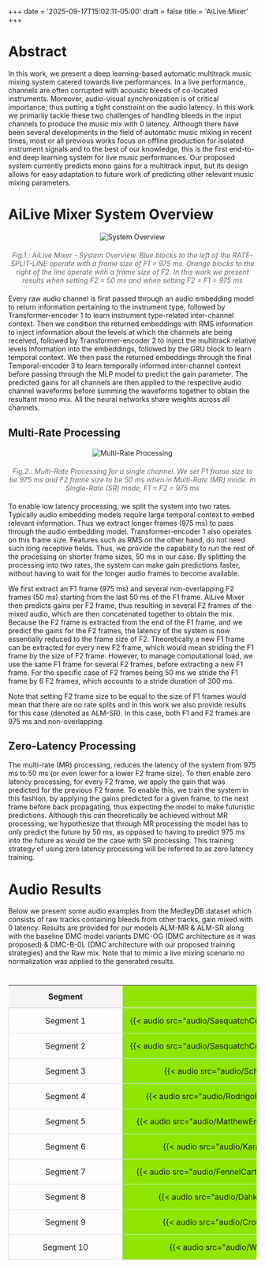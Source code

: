 +++
date = '2025-09-17T15:02:11-05:00'
draft = false
title = 'AiLive Mixer'
+++

<style>
/* Expand content width */
.container {
    max-width: 100% !important;
    width: 100% !important;
}

/* Center content */
.main-content {
    padding: 20px;
    margin: 0 auto;
}

/* Make table responsive */
@media screen and (max-width: 1200px) {
    .audio-table {
        display: block;
        overflow-x: auto;
        white-space: nowrap;
    }
}

.figure-container {
    text-align: center;
    margin: 20px 0;
}

.figure-container img {
    max-width: 100%;
    height: auto;
    margin-bottom: 10px;
}

.figure-caption {
    font-style: italic;
    color: #666;
    margin-top: 10px;
}

.audio-table {
    width: 100%;
    border-collapse: collapse;
    margin: 20px 0;
}

.audio-table th, .audio-table td {
    padding: 12px;
    text-align: left;
    border-bottom: 1px solid #ddd;
}
</style>

# Abstract
In this work, we present a deep learning-based automatic multitrack music mixing system catered towards live performances. In a live performance, channels are often corrupted with acoustic bleeds of co-located instruments. Moreover, audio-visual synchronization is of critical importance, thus putting a tight constraint on the audio latency. In this work we primarily tackle these two challenges of handling bleeds in the input channels to produce the music mix with 0 latency. Although there have been several developments in the field of automatic music mixing in recent times, most or all previous works focus on offline production for isolated instrument signals and to the best of our knowledge, this is the first end-to-end deep learning system for live music performances. Our proposed system currently predicts mono gains for a multitrack input, but its design allows for easy adaptation to future work of predicting other relevant music mixing parameters.

# AiLive Mixer System Overview

<div class="figure-container">
    <img src="images/AiLiveMixer-ICASSP.png" alt="System Overview">
    <div class="figure-caption">Fig.1.: AiLive Mixer - System Overview. Blue blocks to the left of the RATE-SPLIT-LINE operate with a frame size of F1 = 975 ms. Orange blocks to the right of the line operate with a frame size of F2. In this work we present results when setting F2 = 50 ms and when setting F2 = F1 = 975 ms</div>
</div>

Every raw audio channel is first passed through an audio embedding model to return information pertaining to the instrument type, followed by Transformer-encoder 1 to learn instrument type-related inter-channel context. Then we condition the returned embeddings with RMS information to inject information about the levels at which the channels are being received, followed by Transformer-encoder 2 to inject the multitrack relative levels information into the embeddings, followed by the GRU block to learn temporal context. We then pass the returned embeddings through the final Temporal-encoder 3 to learn temporally informed inter-channel context before passing through the MLP model to predict the gain parameter. The predicted gains for all channels are then applied to the respective audio channel waveforms before summing the waveforms together to obtain the resultant mono mix. All the neural networks share weights across all channels.

## Multi-Rate Processing

<div class="figure-container">
    <img src="images/Multi-RateProcessing.png" alt="Multi-Rate Processing">
    <div class="figure-caption">Fig.2.: Multi-Rate Processing for a single channel. We set F1 frame size to be 975 ms and F2 frame size to be 50 ms when in Multi-Rate (MR) mode. In Single-Rate (SR) mode, F1 = F2 = 975 ms</div>
</div>

To enable low latency processing, we split the system into two rates. Typically audio embedding models require large temporal context to embed relevant information. Thus we extract longer frames (975 ms) to pass through the audio embedding model. Transformer-encoder 1 also operates on this frame size. Features such as RMS on the other hand, do not need such long receptive fields. Thus, we provide the capability to run the rest of the processing on shorter frame sizes, 50 ms in our case. By splitting the processing into two rates, the system can make gain predictions faster, without having to wait for the longer audio frames to become available.

We first extract an F1 frame (975 ms) and several non-overlapping F2 frames (50 ms) starting from the last 50 ms of the F1 frame. AiLive Mixer then predicts gains per F2 frame, thus resulting in several F2 frames of the mixed audio, which are then concatenated together to obtain the mix. Because the F2 frame is extracted from the end of the F1 frame, and we predict the gains for the F2 frames, the latency of the system is now essentially reduced to the frame size of F2. Theoretically a new F1 frame can be extracted for every new F2 frame, which would mean striding the F1 frame by the size of F2 frame. However, to manage computational load, we use the same F1 frame for several F2 frames, before extracting a new F1 frame. For the specific case of F2 frames being 50 ms we stride the F1 frame by 6 F2 frames, which accounts to a stride duration of 300 ms.

Note that setting F2 frame size to be equal to the size of F1 frames would mean that there are no rate splits and in this work we also provide results for this case (denoted as ALM-SR). In this case, both F1 and F2 frames are 975 ms and non-overlapping.

## Zero-Latency Processing

The multi-rate (MR) processing, reduces the latency of the system from 975 ms to 50 ms (or even lower for a lower F2 frame size). To then enable zero latency processing, for every F2 frame, we apply the gain that was predicted for the previous F2 frame. To enable this, we train the system in this fashion, by applying the gains predicted for a given frame, to the next frame before back propagating, thus expecting the model to make futuristic predictions. Although this can theoretically be achieved without MR processing, we hypothesize that through MR processing the model has to only predict the future by 50 ms, as opposed to having to predict 975 ms into the future as would be the case with SR processing. This training strategy of using zero latency processing will be referred to as zero latency training.

# Audio Results

Below we present some audio examples from the MedleyDB dataset which consists of raw tracks containing bleeds from other tracks, gain mixed with 0 latency. Results are provided for our models ALM-MR & ALM-SR along with the baseline DMC model variants DMC-OG (DMC architecture as it was proposed) & DMC-B-0L (DMC architecture with our proposed training strategies) and the Raw mix. Note that to mimic a live mixing scenario no normalization was applied to the generated results.

<style>
.audio-table-container {
    width: 100%;
    overflow-x: auto;
    margin: 20px 0;
}

.audio-table {
    width: 100%;
    border-collapse: collapse;
    table-layout: fixed;
}

.audio-table th {
    background-color: #f5f5f5;
    padding: 12px;
    text-align: center;
    font-weight: bold;
    border-bottom: 2px solid #ddd;
}

.audio-table td {
    padding: 15px;
    text-align: center;
    border: 1px solid #ddd;
    vertical-align: middle;
}

.audio-table audio {
    width: 100%;
    max-width: 200px;
}

/* Make the table more responsive */
@media screen and (max-width: 1200px) {
    .audio-table {
        display: block;
        width: 100%;
    }
   
    .audio-table th,
    .audio-table td {
        min-width: 200px; /* Ensures audio players don't get too squeezed */
    }
}
</style>

<div class="audio-table-container">
    <table class="audio-table">
        <thead>
            <tr>
                <th>Segment</th>
                <th style="background-color: #8FE500;">ALM-MR</th>
                <th style="background-color: #D1FF85;">ALM-SR</th>
                <th style="background-color: #FFC000;">DMC-B-0L</th>
                <th style="background-color: #CC7158;">DMC-OG</th>
                <th style="background-color: #69696F;">RAW</th>
            </tr>
        </thead>
        <tbody>
            <tr>
                <td>Segment 1</td>
                <td style="background-color: #8FE500;">{{< audio src="audio/SasquatchConnection_ThanksALatte_1/MR-T3-Bleeds-0Lat_pred_mix.wav" >}}</td>
                <td style="background-color: #D1FF85;">{{< audio src="audio/SasquatchConnection_ThanksALatte_1/SR-T3-Bleeds-0Lat_pred_mix.wav" >}}</td>
                <td style="background-color: #FFC000;">{{< audio src="audio/SasquatchConnection_ThanksALatte_1/dolby_bleeds_0lat_pred_mix.wav" >}}</td>
                <td style="background-color: #CC7158;">{{< audio src="audio/SasquatchConnection_ThanksALatte_1/dolby_pred_mix.wav" >}}</td>
                <td style="background-color: #69696F;">{{< audio src="audio/SasquatchConnection_ThanksALatte_1/raw_mix.wav" >}}</td>
            </tr>
            <tr>
                <td>Segment 2</td>
                <td style="background-color: #8FE500;">{{< audio src="audio/SasquatchConnection_ThanksALatte_2/MR-T3-Bleeds-0Lat_pred_mix.wav" >}}</td>
                <td style="background-color: #D1FF85;">{{< audio src="audio/SasquatchConnection_ThanksALatte_2/SR-T3-Bleeds-0Lat_pred_mix.wav" >}}</td>
                <td style="background-color: #FFC000;">{{< audio src="audio/SasquatchConnection_ThanksALatte_2/dolby_bleeds_0lat_pred_mix.wav" >}}</td>
                <td style="background-color: #CC7158;">{{< audio src="audio/SasquatchConnection_ThanksALatte_2/dolby_pred_mix.wav" >}}</td>
                <td style="background-color: #69696F;">{{< audio src="audio/SasquatchConnection_ThanksALatte_2/raw_mix.wav" >}}</td>
            </tr>
            <tr>
                <td>Segment 3</td>
                <td style="background-color: #8FE500;">{{< audio src="audio/Schubert_Erstarrung/MR-T3-Bleeds-0Lat_pred_mix.wav" >}}</td>
                <td style="background-color: #D1FF85;">{{< audio src="audio/Schubert_Erstarrung/SR-T3-Bleeds-0Lat_pred_mix.wav" >}}</td>
                <td style="background-color: #FFC000;">{{< audio src="audio/Schubert_Erstarrung/dolby_bleeds_0lat_pred_mix.wav" >}}</td>
                <td style="background-color: #CC7158;">{{< audio src="audio/Schubert_Erstarrung/dolby_pred_mix.wav" >}}</td>
                <td style="background-color: #69696F;">{{< audio src="audio/Schubert_Erstarrung/raw_mix.wav" >}}</td>
            </tr>
            <tr>
                <td>Segment 4</td>
                <td style="background-color: #8FE500;">{{< audio src="audio/RodrigoBonelli_BalladForLaura/MR-T3-Bleeds-0Lat_pred_mix.wav" >}}</td>
                <td style="background-color: #D1FF85;">{{< audio src="audio/RodrigoBonelli_BalladForLaura/SR-T3-Bleeds-0Lat_pred_mix.wav" >}}</td>
                <td style="background-color: #FFC000;">{{< audio src="audio/RodrigoBonelli_BalladForLaura/dolby_bleeds_0lat_pred_mix.wav" >}}</td>
                <td style="background-color: #CC7158;">{{< audio src="audio/RodrigoBonelli_BalladForLaura/dolby_pred_mix.wav" >}}</td>
                <td style="background-color: #69696F;">{{< audio src="audio/RodrigoBonelli_BalladForLaura/raw_mix.wav" >}}</td>
            </tr>
            <tr>
                <td>Segment 5</td>
                <td style="background-color: #8FE500;">{{< audio src="audio/MatthewEntwistle_ReturnToVenezia/MR-T3-Bleeds-0Lat_pred_mix.wav" >}}</td>
                <td style="background-color: #D1FF85;">{{< audio src="audio/MatthewEntwistle_ReturnToVenezia/SR-T3-Bleeds-0Lat_pred_mix.wav" >}}</td>
                <td style="background-color: #FFC000;">{{< audio src="audio/MatthewEntwistle_ReturnToVenezia/dolby_bleeds_0lat_pred_mix.wav" >}}</td>
                <td style="background-color: #CC7158;">{{< audio src="audio/MatthewEntwistle_ReturnToVenezia/dolby_pred_mix.wav" >}}</td>
                <td style="background-color: #69696F;">{{< audio src="audio/MatthewEntwistle_ReturnToVenezia/raw_mix.wav" >}}</td>
            </tr>
            <tr>
                <td>Segment 6</td>
                <td style="background-color: #8FE500;">{{< audio src="audio/Karachacha_Volamos/MR-T3-Bleeds-0Lat_pred_mix.wav" >}}</td>
                <td style="background-color: #D1FF85;">{{< audio src="audio/Karachacha_Volamos/SR-T3-Bleeds-0Lat_pred_mix.wav" >}}</td>
                <td style="background-color: #FFC000;">{{< audio src="audio/Karachacha_Volamos/dolby_bleeds_0lat_pred_mix.wav" >}}</td>
                <td style="background-color: #CC7158;">{{< audio src="audio/Karachacha_Volamos/dolby_pred_mix.wav" >}}</td>
                <td style="background-color: #69696F;">{{< audio src="audio/Karachacha_Volamos/raw_mix.wav" >}}</td>
            </tr>
            <tr>
                <td>Segment 7</td>
                <td style="background-color: #8FE500;">{{< audio src="audio/FennelCartwright_FlowerDrumSong/MR-T3-Bleeds-0Lat_pred_mix.wav" >}}</td>
                <td style="background-color: #D1FF85;">{{< audio src="audio/FennelCartwright_FlowerDrumSong/SR-T3-Bleeds-0Lat_pred_mix.wav" >}}</td>
                <td style="background-color: #FFC000;">{{< audio src="audio/FennelCartwright_FlowerDrumSong/dolby_bleeds_0lat_pred_mix.wav" >}}</td>
                <td style="background-color: #CC7158;">{{< audio src="audio/FennelCartwright_FlowerDrumSong/dolby_pred_mix.wav" >}}</td>
                <td style="background-color: #69696F;">{{< audio src="audio/FennelCartwright_FlowerDrumSong/raw_mix.wav" >}}</td>
            </tr>
            <tr>
                <td>Segment 8</td>
                <td style="background-color: #8FE500;">{{< audio src="audio/DahkaBand_SoldierMan/MR-T3-Bleeds-0Lat_pred_mix.wav" >}}</td>
                <td style="background-color: #D1FF85;">{{< audio src="audio/DahkaBand_SoldierMan/SR-T3-Bleeds-0Lat_pred_mix.wav" >}}</td>
                <td style="background-color: #FFC000;">{{< audio src="audio/DahkaBand_SoldierMan/dolby_bleeds_0lat_pred_mix.wav" >}}</td>
                <td style="background-color: #CC7158;">{{< audio src="audio/DahkaBand_SoldierMan/dolby_pred_mix.wav" >}}</td>
                <td style="background-color: #69696F;">{{< audio src="audio/DahkaBand_SoldierMan/raw_mix.wav" >}}</td>
            </tr>
            <tr>
                <td>Segment 9</td>
                <td style="background-color: #8FE500;">{{< audio src="audio/CroqueMadame_Pilot/MR-T3-Bleeds-0Lat_pred_mix.wav" >}}</td>
                <td style="background-color: #D1FF85;">{{< audio src="audio/CroqueMadame_Pilot/SR-T3-Bleeds-0Lat_pred_mix.wav" >}}</td>
                <td style="background-color: #FFC000;">{{< audio src="audio/CroqueMadame_Pilot/dolby_bleeds_0lat_pred_mix.wav" >}}</td>
                <td style="background-color: #CC7158;">{{< audio src="audio/CroqueMadame_Pilot/dolby_pred_mix.wav" >}}</td>
                <td style="background-color: #69696F;">{{< audio src="audio/CroqueMadame_Pilot/raw_mix.wav" >}}</td>
            </tr>
            <tr>
                <td>Segment 10</td>
                <td style="background-color: #8FE500;">{{< audio src="audio/Wolf_DieBekherte/MR-T3-Bleeds-0Lat_pred_mix.wav" >}}</td>
                <td style="background-color: #D1FF85;">{{< audio src="audio/Wolf_DieBekherte/SR-T3-Bleeds-0Lat_pred_mix.wav" >}}</td>
                <td style="background-color: #FFC000;">{{< audio src="audio/Wolf_DieBekherte/dolby_bleeds_0lat_pred_mix.wav" >}}</td>
                <td style="background-color: #CC7158;">{{< audio src="audio/Wolf_DieBekherte/dolby_pred_mix.wav" >}}</td>
                <td style="background-color: #69696F;">{{< audio src="audio/Wolf_DieBekherte/raw_mix.wav" >}}</td>
            </tr>
        </tbody>
    </table>
</div>